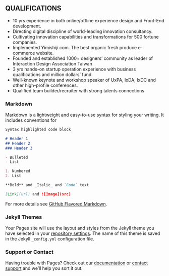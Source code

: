 ## QUALIFICATIONS

- 10 yrs experience in both online/offline experience design and Front-End development.
- Directing digital discipline of world-leading innovation consultancy.
- Cultivating innovation capabilities and transformations for 500 fortune companies.
- Implemented Yimishiji.com. The best organic fresh produce e-commerce website.
- Founded and established 1000+ designers’ community as leader of Interaction Design Association Taiwan
- 3 yrs hands-on startup operation experience with business qualifications and million dollars’ fund.
- Well-known keynote and workshop speaker of UxPA, IxDA, IxDC and other high-profile conferences.
- Qualified team builder/recruiter with strong talents connections


### Markdown

Markdown is a lightweight and easy-to-use syntax for styling your writing. It includes conventions for

```markdown
Syntax highlighted code block

# Header 1
## Header 2
### Header 3

- Bulleted
- List

1. Numbered
2. List

**Bold** and _Italic_ and `Code` text

[Link](url) and ![Image](src)
```

For more details see [GitHub Flavored Markdown](https://guides.github.com/features/mastering-markdown/).

### Jekyll Themes

Your Pages site will use the layout and styles from the Jekyll theme you have selected in your [repository settings](https://github.com/kylelin/kylelin.github.io/settings). The name of this theme is saved in the Jekyll `_config.yml` configuration file.

### Support or Contact

Having trouble with Pages? Check out our [documentation](https://help.github.com/categories/github-pages-basics/) or [contact support](https://github.com/contact) and we’ll help you sort it out.

